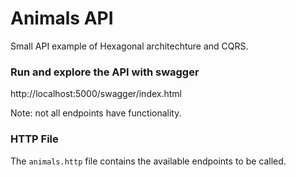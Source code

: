 # Animals API

Small API example of Hexagonal architechture and CQRS.

### Run and explore the API with swagger

http://localhost:5000/swagger/index.html

Note: not all endpoints have functionality.


### HTTP File

The `animals.http` file contains the available endpoints to be called.